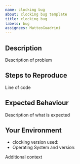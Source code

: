 ```yaml
---
name: clocking bug
about: clocking bug template
title: clocking bug
labels: bug
assignees: MatteoGuadrini
---
```


## Description

Description of problem

## Steps to Reproduce

Line of code

## Expected Behaviour

Description of what is expected

## Your Environment

* clocking version used:
* Operating System and version:

Additional context
